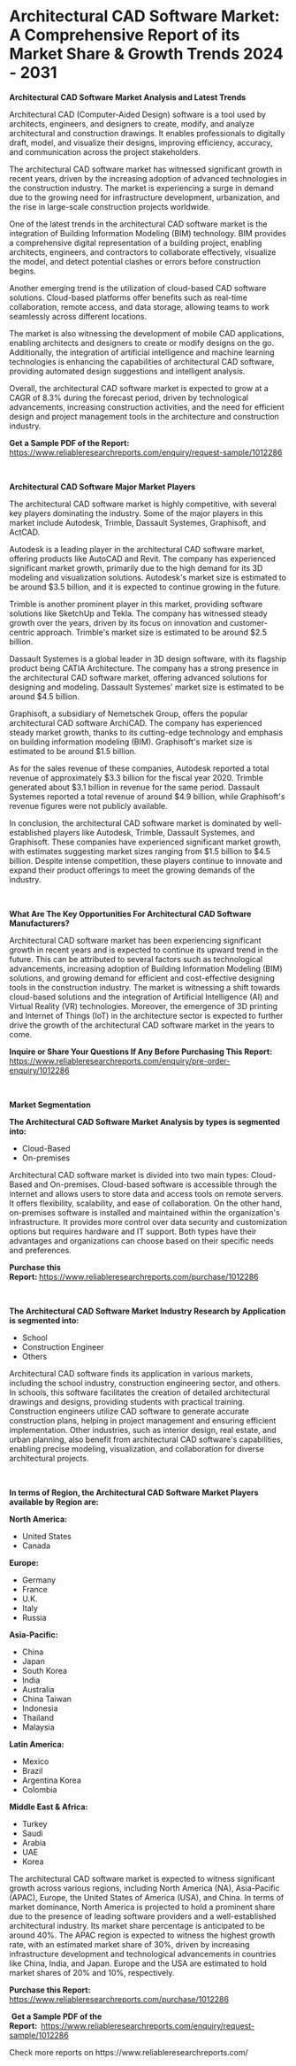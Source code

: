 <p><h1>Architectural CAD Software Market: A Comprehensive Report of its Market Share & Growth Trends 2024 - 2031</h1></p><p><strong>Architectural CAD Software Market Analysis and Latest Trends</strong></p>
<p><p>Architectural CAD (Computer-Aided Design) software is a tool used by architects, engineers, and designers to create, modify, and analyze architectural and construction drawings. It enables professionals to digitally draft, model, and visualize their designs, improving efficiency, accuracy, and communication across the project stakeholders.</p><p>The architectural CAD software market has witnessed significant growth in recent years, driven by the increasing adoption of advanced technologies in the construction industry. The market is experiencing a surge in demand due to the growing need for infrastructure development, urbanization, and the rise in large-scale construction projects worldwide.</p><p>One of the latest trends in the architectural CAD software market is the integration of Building Information Modeling (BIM) technology. BIM provides a comprehensive digital representation of a building project, enabling architects, engineers, and contractors to collaborate effectively, visualize the model, and detect potential clashes or errors before construction begins.</p><p>Another emerging trend is the utilization of cloud-based CAD software solutions. Cloud-based platforms offer benefits such as real-time collaboration, remote access, and data storage, allowing teams to work seamlessly across different locations.</p><p>The market is also witnessing the development of mobile CAD applications, enabling architects and designers to create or modify designs on the go. Additionally, the integration of artificial intelligence and machine learning technologies is enhancing the capabilities of architectural CAD software, providing automated design suggestions and intelligent analysis.</p><p>Overall, the architectural CAD software market is expected to grow at a CAGR of 8.3% during the forecast period, driven by technological advancements, increasing construction activities, and the need for efficient design and project management tools in the architecture and construction industry.</p></p>
<p><strong>Get a Sample PDF of the Report:&nbsp;</strong> <a href="https://www.reliableresearchreports.com/enquiry/request-sample/1012286">https://www.reliableresearchreports.com/enquiry/request-sample/1012286</a></p>
<p>&nbsp;</p>
<p><strong>Architectural CAD Software Major Market Players</strong></p>
<p><p>The architectural CAD software market is highly competitive, with several key players dominating the industry. Some of the major players in this market include Autodesk, Trimble, Dassault Systemes, Graphisoft, and ActCAD.</p><p>Autodesk is a leading player in the architectural CAD software market, offering products like AutoCAD and Revit. The company has experienced significant market growth, primarily due to the high demand for its 3D modeling and visualization solutions. Autodesk's market size is estimated to be around $3.5 billion, and it is expected to continue growing in the future.</p><p>Trimble is another prominent player in this market, providing software solutions like SketchUp and Tekla. The company has witnessed steady growth over the years, driven by its focus on innovation and customer-centric approach. Trimble's market size is estimated to be around $2.5 billion.</p><p>Dassault Systemes is a global leader in 3D design software, with its flagship product being CATIA Architecture. The company has a strong presence in the architectural CAD software market, offering advanced solutions for designing and modeling. Dassault Systemes' market size is estimated to be around $4.5 billion.</p><p>Graphisoft, a subsidiary of Nemetschek Group, offers the popular architectural CAD software ArchiCAD. The company has experienced steady market growth, thanks to its cutting-edge technology and emphasis on building information modeling (BIM). Graphisoft's market size is estimated to be around $1.5 billion.</p><p>As for the sales revenue of these companies, Autodesk reported a total revenue of approximately $3.3 billion for the fiscal year 2020. Trimble generated about $3.1 billion in revenue for the same period. Dassault Systemes reported a total revenue of around $4.9 billion, while Graphisoft's revenue figures were not publicly available.</p><p>In conclusion, the architectural CAD software market is dominated by well-established players like Autodesk, Trimble, Dassault Systemes, and Graphisoft. These companies have experienced significant market growth, with estimates suggesting market sizes ranging from $1.5 billion to $4.5 billion. Despite intense competition, these players continue to innovate and expand their product offerings to meet the growing demands of the industry.</p></p>
<p>&nbsp;</p>
<p><strong>What Are The Key Opportunities For Architectural CAD Software Manufacturers?</strong></p>
<p><p>Architectural CAD software market has been experiencing significant growth in recent years and is expected to continue its upward trend in the future. This can be attributed to several factors such as technological advancements, increasing adoption of Building Information Modeling (BIM) solutions, and growing demand for efficient and cost-effective designing tools in the construction industry. The market is witnessing a shift towards cloud-based solutions and the integration of Artificial Intelligence (AI) and Virtual Reality (VR) technologies. Moreover, the emergence of 3D printing and Internet of Things (IoT) in the architecture sector is expected to further drive the growth of the architectural CAD software market in the years to come.</p></p>
<p><strong>Inquire or Share Your Questions If Any Before Purchasing This Report:</strong> <a href="https://www.reliableresearchreports.com/enquiry/pre-order-enquiry/1012286">https://www.reliableresearchreports.com/enquiry/pre-order-enquiry/1012286</a></p>
<p>&nbsp;</p>
<p><strong>Market Segmentation</strong></p>
<p><strong>The Architectural CAD Software Market Analysis by types is segmented into:</strong></p>
<p><ul><li>Cloud-Based</li><li>On-premises</li></ul></p>
<p><p>Architectural CAD software market is divided into two main types: Cloud-Based and On-premises. Cloud-based software is accessible through the internet and allows users to store data and access tools on remote servers. It offers flexibility, scalability, and ease of collaboration. On the other hand, on-premises software is installed and maintained within the organization's infrastructure. It provides more control over data security and customization options but requires hardware and IT support. Both types have their advantages and organizations can choose based on their specific needs and preferences.</p></p>
<p><strong>Purchase this Report:&nbsp;</strong><a href="https://www.reliableresearchreports.com/purchase/1012286">https://www.reliableresearchreports.com/purchase/1012286</a></p>
<p>&nbsp;</p>
<p><strong>The Architectural CAD Software Market Industry Research by Application is segmented into:</strong></p>
<p><ul><li>School</li><li>Construction Engineer</li><li>Others</li></ul></p>
<p><p>Architectural CAD software finds its application in various markets, including the school industry, construction engineering sector, and others. In schools, this software facilitates the creation of detailed architectural drawings and designs, providing students with practical training. Construction engineers utilize CAD software to generate accurate construction plans, helping in project management and ensuring efficient implementation. Other industries, such as interior design, real estate, and urban planning, also benefit from architectural CAD software's capabilities, enabling precise modeling, visualization, and collaboration for diverse architectural projects.</p></p>
<p>&nbsp;</p>
<p><strong>In terms of Region, the Architectural CAD Software Market Players available by Region are:</strong></p>
<p>
    <p> <strong> North America: </strong>
        <ul>
            <li>United States</li>
            <li>Canada</li>
        </ul>
        </p> 
    <p> <strong> Europe: </strong>
        <ul>
            <li>Germany</li>
            <li>France</li>
            <li>U.K.</li>
            <li>Italy</li>
            <li>Russia</li>
        </ul>
        </p> 
    <p> <strong> Asia-Pacific: </strong>
        <ul>
            <li>China</li>
            <li>Japan</li>
            <li>South Korea</li>
            <li>India</li>
            <li>Australia</li>
            <li>China Taiwan</li>
            <li>Indonesia</li>
            <li>Thailand</li>
            <li>Malaysia</li>
        </ul>
        </p> 
    <p> <strong> Latin America: </strong>
        <ul>
            <li>Mexico</li>
            <li>Brazil</li>
            <li>Argentina Korea</li>
            <li>Colombia</li>
        </ul>
        </p> 
    <p> <strong> Middle East & Africa: </strong>
        <ul>
            <li>Turkey</li>
            <li>Saudi</li>
            <li>Arabia</li>
            <li>UAE</li>
            <li>Korea</li>
        </ul>
    </p>
    </p>
<p><p>The architectural CAD software market is expected to witness significant growth across various regions, including North America (NA), Asia-Pacific (APAC), Europe, the United States of America (USA), and China. In terms of market dominance, North America is projected to hold a prominent share due to the presence of leading software providers and a well-established architectural industry. Its market share percentage is anticipated to be around 40%. The APAC region is expected to witness the highest growth rate, with an estimated market share of 30%, driven by increasing infrastructure development and technological advancements in countries like China, India, and Japan. Europe and the USA are estimated to hold market shares of 20% and 10%, respectively.</p></p>
<p><strong>Purchase this Report: </strong><a href="https://www.reliableresearchreports.com/purchase/1012286">https://www.reliableresearchreports.com/purchase/1012286</a></p>
<p>&nbsp;<strong>Get a Sample PDF of the Report:&nbsp;&nbsp;</strong><a href="https://www.reliableresearchreports.com/enquiry/request-sample/1012286">https://www.reliableresearchreports.com/enquiry/request-sample/1012286</a></p>
<p><strong></strong></p>
<p>Check more reports on https://www.reliableresearchreports.com/</p>